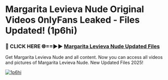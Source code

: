 # Margarita Levieva Nude Original Videos 0nlyFans Leaked - Files Updated! (1p6hi)

<h3>🔴 CLICK HERE 🌐==►► <a href="https://tinyurl.com/yc6ubb5a" rel="nofollow">Margarita Levieva Nude Updated Files</a></h3>

Get Margarita Levieva Nude and all content. Now you can access all videos and pictures of Margarita Levieva Nude. New Updated Files 2025!

[![1p6hi](https://i.imgur.com/7eu0CRL.gif)](https://tinyurl.com/yc6ubb5a)
